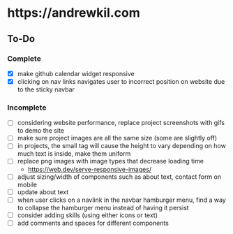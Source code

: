 <h1>https://andrewkil.com</h1>

## To-Do

### Complete

- [x] make github calendar widget responsive
- [x] clicking on nav links navigates user to incorrect position on website due to the sticky navbar

### Incomplete

- [ ] considering website performance, replace project screenshots with gifs to demo the site
- [ ] make sure project images are all the same size (some are slightly off)
- [ ] in projects, the small tag will cause the height to vary depending on how much text is inside, make them uniform
- [ ] replace png images with image types that decrease loading time
  - https://web.dev/serve-responsive-images/
- [ ] adjust sizing/width of components such as about text, contact form on mobile
- [ ] update about text
- [ ] when user clicks on a navlink in the navbar hamburger menu, find a way to collapse the hamburger menu instead of having it persist
- [ ] consider adding skills (using either icons or text)
- [ ] add comments and spaces for different components
